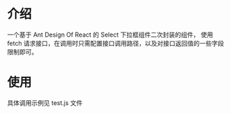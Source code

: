 # 介绍
一个基于 Ant Design Of React 的 Select 下拉框组件二次封装的组件，
使用 fetch 请求接口，在调用时只需配置接口调用路径，以及对接口返回值的一些字段限制即可。

# 使用
具体调用示例见 test.js 文件
